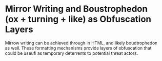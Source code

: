 # Mirror Writing and Boustrophedon (ox + turning + like) as Obfuscation Layers

Mirrow writing can be achieved through <bdo> in HTML, and likely boudtrophedon as well. 
These formatting mechanisms provide layers of obfuscation that could be useufl as temporary deterrents to potential threat actors. 

